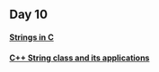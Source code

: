## Day 10

#### [Strings in C](https://www.geeksforgeeks.org/strings-in-c-2/)
#### [C++ String class and its applications](https://www.geeksforgeeks.org/c-string-class-and-its-applications/)
